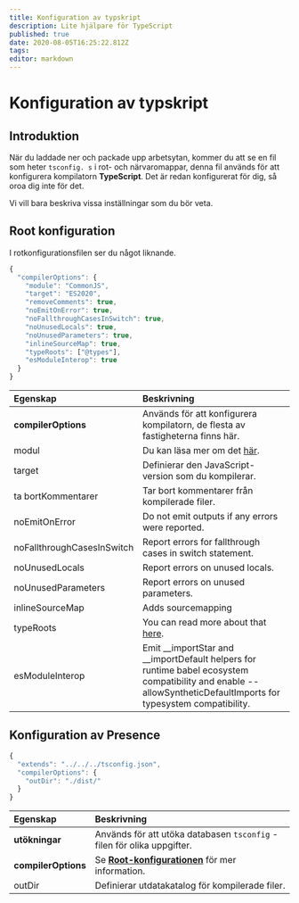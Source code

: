 ```yaml
---
title: Konfiguration av typskript
description: Lite hjälpare för TypeScript
published: true
date: 2020-08-05T16:25:22.812Z
tags:
editor: markdown
---
```


# Konfiguration av typskript

## Introduktion

När du laddade ner och packade upp arbetsytan, kommer du att se en fil som heter `tsconfig. s` i rot- och närvaromappar, denna fil används för att konfigurera kompilatorn **TypeScript**. Det är redan konfigurerat för dig, så oroa dig inte för det.

Vi vill bara beskriva vissa inställningar som du bör veta.

## Root konfiguration

I rotkonfigurationsfilen ser du något liknande.

```javascript
{
  "compilerOptions": {
    "module": "CommonJS",
    "target": "ES2020",
    "removeComments": true,
    "noEmitOnError": true,
    "noFallthroughCasesInSwitch": true,
    "noUnusedLocals": true,
    "noUnusedParameters": true,
    "inlineSourceMap": true,
    "typeRoots": ["@types"],
    "esModuleInterop": true
  }
}
```

| Egenskap                   | Beskrivning                                                                                                                                                         |
|:-------------------------- |:------------------------------------------------------------------------------------------------------------------------------------------------------------------- |
| **compilerOptions**        | Används för att konfigurera kompilatorn, de flesta av fastigheterna finns här.                                                                                      |
| modul                      | Du kan läsa mer om det [här](https://www.typescriptlang.org/docs/handbook/modules.html).                                                                            |
| target                     | Definierar den JavaScript-version som du kompilerar.                                                                                                                |
| ta bortKommentarer         | Tar bort kommentarer från kompilerade filer.                                                                                                                        |
| noEmitOnError              | Do not emit outputs if any errors were reported.                                                                                                                    |
| noFallthroughCasesInSwitch | Report errors for fallthrough cases in switch statement.                                                                                                            |
| noUnusedLocals             | Report errors on unused locals.                                                                                                                                     |
| noUnusedParameters         | Report errors on unused parameters.                                                                                                                                 |
| inlineSourceMap            | Adds sourcemapping                                                                                                                                                  |
| typeRoots                  | You can read more about that [here](https://www.typescriptlang.org/docs/handbook/tsconfig-json.html#types-typeroots-and-types).                                     |
| esModuleInterop            | Emit __importStar and __importDefault helpers for runtime babel ecosystem compatibility and enable --allowSyntheticDefaultImports for typesystem compatibility. |

## Konfiguration av Presence

```javascript
{
  "extends": "../../../tsconfig.json",
  "compilerOptions": {
    "outDir": "./dist/"
  }
}
```

| Egenskap            | Beskrivning                                                                                   |
|:------------------- |:--------------------------------------------------------------------------------------------- |
| **utökningar**      | Används för att utöka databasen `tsconfig` -filen för olika uppgifter.                        |
| **compilerOptions** | Se [**Root-konfigurationen**](/dev/presence/tsconfig#root-configuration) för mer information. |
| outDir              | Definierar utdatakatalog för kompilerade filer.                                               |
